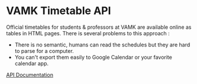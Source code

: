 # VAMK Timetable API

Official timetables for students & professors at VAMK are available online as tables in HTML pages.
There is several problems to this approach :
- There is no semantic, humans can read the schedules but they are hard to parse for a computer.
- You can't export them easily to Google Calendar or your favorite calendar app.

[API Documentation](http://docs.vamktimetables.apiary.io)
